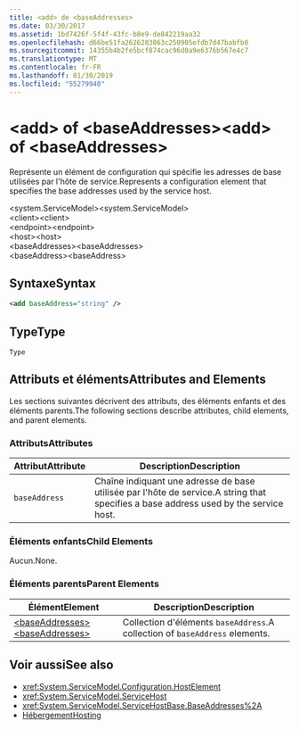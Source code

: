 ```yaml
---
title: <add> de <baseAddresses>
ms.date: 03/30/2017
ms.assetid: 1bd7426f-5f4f-43fc-b8e9-de842219aa32
ms.openlocfilehash: d66be51fa2626283063c250905efdb7d47babfb0
ms.sourcegitcommit: 14355b4b2fe5bcf874cac96d0a9e6376b567e4c7
ms.translationtype: MT
ms.contentlocale: fr-FR
ms.lasthandoff: 01/30/2019
ms.locfileid: "55279940"
---
```

# <a name="add-of-baseaddresses"></a><span data-ttu-id="63c59-102">\<add> of \<baseAddresses></span><span class="sxs-lookup"><span data-stu-id="63c59-102">\<add> of \<baseAddresses></span></span>
<span data-ttu-id="63c59-103">Représente un élément de configuration qui spécifie les adresses de base utilisées par l'hôte de service.</span><span class="sxs-lookup"><span data-stu-id="63c59-103">Represents a configuration element that specifies the base addresses used by the service host.</span></span>  
  
 <span data-ttu-id="63c59-104">\<system.ServiceModel></span><span class="sxs-lookup"><span data-stu-id="63c59-104">\<system.ServiceModel></span></span>  
<span data-ttu-id="63c59-105">\<client></span><span class="sxs-lookup"><span data-stu-id="63c59-105">\<client></span></span>  
<span data-ttu-id="63c59-106">\<endpoint></span><span class="sxs-lookup"><span data-stu-id="63c59-106">\<endpoint></span></span>  
<span data-ttu-id="63c59-107">\<host></span><span class="sxs-lookup"><span data-stu-id="63c59-107">\<host></span></span>  
<span data-ttu-id="63c59-108">\<baseAddresses></span><span class="sxs-lookup"><span data-stu-id="63c59-108">\<baseAddresses></span></span>  
<span data-ttu-id="63c59-109">\<baseAddress></span><span class="sxs-lookup"><span data-stu-id="63c59-109">\<baseAddress></span></span>  
  
## <a name="syntax"></a><span data-ttu-id="63c59-110">Syntaxe</span><span class="sxs-lookup"><span data-stu-id="63c59-110">Syntax</span></span>  
  
```xml  
<add baseAddress="string" />
```  
  
## <a name="type"></a><span data-ttu-id="63c59-111">Type</span><span class="sxs-lookup"><span data-stu-id="63c59-111">Type</span></span>  
 `Type`  
  
## <a name="attributes-and-elements"></a><span data-ttu-id="63c59-112">Attributs et éléments</span><span class="sxs-lookup"><span data-stu-id="63c59-112">Attributes and Elements</span></span>  
 <span data-ttu-id="63c59-113">Les sections suivantes décrivent des attributs, des éléments enfants et des éléments parents.</span><span class="sxs-lookup"><span data-stu-id="63c59-113">The following sections describe attributes, child elements, and parent elements.</span></span>  
  
### <a name="attributes"></a><span data-ttu-id="63c59-114">Attributs</span><span class="sxs-lookup"><span data-stu-id="63c59-114">Attributes</span></span>  
  
|<span data-ttu-id="63c59-115">Attribut</span><span class="sxs-lookup"><span data-stu-id="63c59-115">Attribute</span></span>|<span data-ttu-id="63c59-116">Description</span><span class="sxs-lookup"><span data-stu-id="63c59-116">Description</span></span>|  
|---------------|-----------------|  
|`baseAddress`|<span data-ttu-id="63c59-117">Chaîne indiquant une adresse de base utilisée par l'hôte de service.</span><span class="sxs-lookup"><span data-stu-id="63c59-117">A string that specifies a base address used by the service host.</span></span>|  
  
### <a name="child-elements"></a><span data-ttu-id="63c59-118">Éléments enfants</span><span class="sxs-lookup"><span data-stu-id="63c59-118">Child Elements</span></span>  
 <span data-ttu-id="63c59-119">Aucun.</span><span class="sxs-lookup"><span data-stu-id="63c59-119">None.</span></span>  
  
### <a name="parent-elements"></a><span data-ttu-id="63c59-120">Éléments parents</span><span class="sxs-lookup"><span data-stu-id="63c59-120">Parent Elements</span></span>  
  
|<span data-ttu-id="63c59-121">Élément</span><span class="sxs-lookup"><span data-stu-id="63c59-121">Element</span></span>|<span data-ttu-id="63c59-122">Description</span><span class="sxs-lookup"><span data-stu-id="63c59-122">Description</span></span>|  
|-------------|-----------------|  
|[<span data-ttu-id="63c59-123">\<baseAddresses></span><span class="sxs-lookup"><span data-stu-id="63c59-123">\<baseAddresses></span></span>](../../../../../docs/framework/configure-apps/file-schema/wcf/baseaddresses.md)|<span data-ttu-id="63c59-124">Collection d'éléments `baseAddress`.</span><span class="sxs-lookup"><span data-stu-id="63c59-124">A collection of `baseAddress` elements.</span></span>|  
  
## <a name="see-also"></a><span data-ttu-id="63c59-125">Voir aussi</span><span class="sxs-lookup"><span data-stu-id="63c59-125">See also</span></span>
- <xref:System.ServiceModel.Configuration.HostElement>
- <xref:System.ServiceModel.ServiceHost>
- <xref:System.ServiceModel.ServiceHostBase.BaseAddresses%2A>
- [<span data-ttu-id="63c59-126">Hébergement</span><span class="sxs-lookup"><span data-stu-id="63c59-126">Hosting</span></span>](../../../../../docs/framework/wcf/feature-details/hosting.md)
